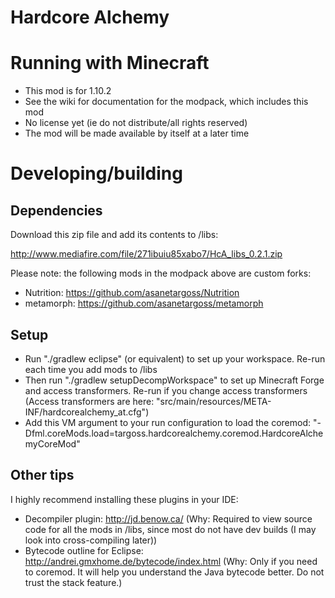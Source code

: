 # Hardcore Alchemy

# Running with Minecraft
* This mod is for 1.10.2
* See the wiki for documentation for the modpack, which includes this mod
* No license yet (ie do not distribute/all rights reserved)
* The mod will be made available by itself at a later time

# Developing/building

## Dependencies
Download this zip file and add its contents to /libs:

http://www.mediafire.com/file/271ibuiu85xabo7/HcA_libs_0.2.1.zip

Please note: the following mods in the modpack above are custom forks:
* Nutrition: https://github.com/asanetargoss/Nutrition
* metamorph: https://github.com/asanetargoss/metamorph

## Setup
* Run "./gradlew eclipse" (or equivalent) to set up your workspace. Re-run each time you add mods to /libs
* Then run "./gradlew setupDecompWorkspace" to set up Minecraft Forge and access transformers. Re-run if you change access transformers (Access transformers are here: "src/main/resources/META-INF/hardcorealchemy_at.cfg")
* Add this VM argument to your run configuration to load the coremod: "-Dfml.coreMods.load=targoss.hardcorealchemy.coremod.HardcoreAlchemyCoreMod"

## Other tips
I highly recommend installing these plugins in your IDE:
* Decompiler plugin: http://jd.benow.ca/ (Why: Required to view source code for all the mods in /libs, since most do not have dev builds (I may look into cross-compiling later))
* Bytecode outline for Eclipse: http://andrei.gmxhome.de/bytecode/index.html (Why: Only if you need to coremod. It will help you understand the Java bytecode better. Do not trust the stack feature.)